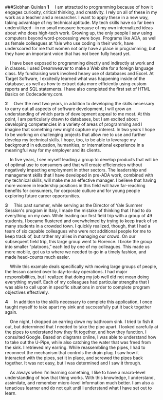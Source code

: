 ###Siobhan Quinlan
**1** &nbsp;&nbsp;&nbsp;&nbsp;I am attracted to programming because of how it engages curiosity, critical thinking, and creativity.
I rely on all of these in my work as a teacher and a researcher. I want to apply these in a new way, taking advantage of my
technical aptitude.  My tech skills have so far been underutilized—in no small measure because of my own internalized ideas
about who does high-tech work.  Growing up, the only people I saw using computers beyond word-processing were boys.  Programs
like ADA, as well as female colleagues at Yale who use coding in their work, have underscored for me that women not only have a
place in programming, but they have an important voice that has not been fully heard yet.  

&nbsp;&nbsp;&nbsp;&nbsp;I have been exposed to programming directly and indirectly at work and in classes.  I used Dreamweaver to make a Web site for a
foreign language class.  My fundraising work involved heavy use of databases and Excel.  At Target Software, I excitedly learned
what was happening inside of the database, as well as how to extract data more efficiently using custom reports and SQL
statements.  I have also completed the first set of HTML Basics on Codecademy.com.

**2** &nbsp;&nbsp;&nbsp;&nbsp;Over the next two years, in addition to developing the skills necessary to carry out all aspects
of software development, I will grow an understanding of which parts of development appeal to me most.  At this point, I am
particularly drawn to databases, but I am excited about developing competencies in a variety of areas of programming and I
imagine that something new might capture my interest.  In two years I hope to be working on challenging projects that allow me
to use and further develop my technical skills.  I hope, too, to be able to leverage my background in education, humanities, or
international experience in a meaningful way for my employer and its clients.  	

&nbsp;&nbsp;&nbsp;&nbsp;In five years, I see myself leading a group to develop products that will be of optimal use to consumers
and that will create efficiencies without negatively impacting employment in other sectors.  The leadership and management
skills that I have developed in pre-ADA work, combined with my technical skills, will make me an effective manager.  I believe
that having more women in leadership positions in this field will have far-reaching benefits for consumers, for corporate
culture and for young people exploring future career opportunities.

**3** &nbsp;&nbsp;&nbsp;&nbsp;This past summer, while serving as the Director of Yale Summer Session's program in Italy, I made the
mistake of thinking that I had to do everything on my own.  While leading our first field trip with a group of 49 students, I
became flustered and overwhelmed by trying to keep track of so many students in a crowded town.  I quickly realized, though,
that I had
a team of six capable colleagues who were not additional people for me to keep track of, but rather my allies in managing our
crowd.  On our subsequent field trip, this large group went to Florence.  I broke the group into smaller “platoons,” each led by
one of my colleagues.  This made us more mobile, got us to where we needed to go in a timely fashion, and made head-counts much
easier.

&nbsp;&nbsp;&nbsp;&nbsp;While this example deals specifically with moving large groups of people, the lesson carried over to day-to-day 
operations.  I had major responsibilities, but I realized that doing my job well did not mean doing everything myself.  Each of
my colleagues had particular strengths that I was able to call upon in specific situations in order to complete program
objectives effectively.

**4** &nbsp;&nbsp;&nbsp;&nbsp;In addition to the skills necessary to complete this application, I once taught myself to take apart 
my sink and successfully put it back together again.

&nbsp;&nbsp;&nbsp;&nbsp;One night, I dropped an earring down my bathroom sink.  I tried to fish it out, but determined that I
needed to take the pipe apart.  I looked carefully at the pipes to understand how they fit together, and how they function.  I
consulted Google.  Based on diagrams online, I was able to understand how to take out the U-Pipe, while also catching the water
that was freed from the sink.  I retrieved my earring.  While reassembling the pipes, I had to reconnect the mechanism that
controls the drain plug.  I saw how it interacted with the pipes, set it in place, and screwed the pipes back together.  It was
not easy, but I was determined and I saw it through. 

&nbsp;&nbsp;&nbsp;&nbsp;As always when I’m learning something, I like to have a macro-level understanding of how that thing 
works.  With this knowledge, I understand, assimilate, and remember micro-level information much better.  I am also a tenacious 
learner and do not quit until I understand what I have set out to learn.

